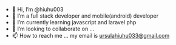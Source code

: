 - 👋 Hi, I’m @hiuhu003
- 👀 I’m a full stack developer and mobile(android) developer
- 🌱 I’m currently learning javascript and laravel php
- 💞️ I’m looking to collaborate on ...
- 📫 How to reach me ... my email is ursulahiuhu033@gmail.com

<!---
hiuhu003/hiuhu003 is a ✨ special ✨ repository because its `README.md` (this file) appears on your GitHub profile.
You can click the Preview link to take a look at your changes.
--->
